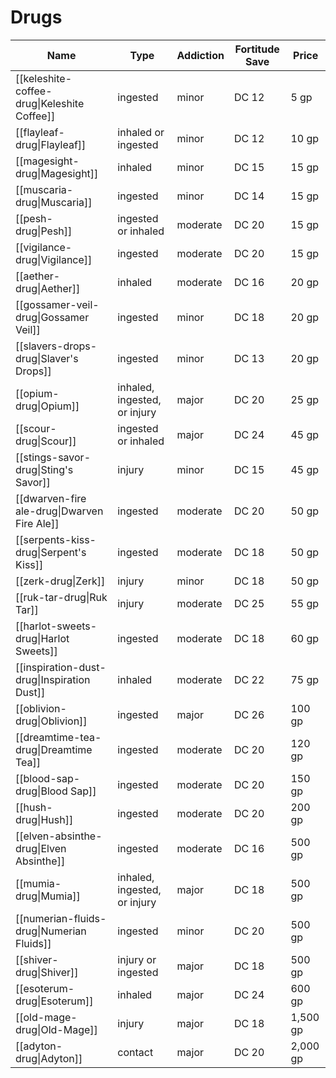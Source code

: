 # Drugs

| Name | Type | Addiction | Fortitude Save | Price |
| --- | --- | --- | --- | --- |
| [[keleshite-coffee-drug\|Keleshite Coffee]] | ingested | minor | DC 12 | 5 gp |
| [[flayleaf-drug\|Flayleaf]] | inhaled or ingested | minor | DC 12 | 10 gp |
| [[magesight-drug\|Magesight]] | inhaled | minor | DC 15 | 15 gp |
| [[muscaria-drug\|Muscaria]] | ingested | minor | DC 14 | 15 gp |
| [[pesh-drug\|Pesh]] | ingested or inhaled | moderate | DC 20 | 15 gp |
| [[vigilance-drug\|Vigilance]] | ingested | moderate | DC 20 | 15 gp |
| [[aether-drug\|Aether]] | inhaled | moderate | DC 16 | 20 gp |
| [[gossamer-veil-drug\|Gossamer Veil]] | ingested | minor | DC 18 | 20 gp |
| [[slavers-drops-drug\|Slaver's Drops]] | ingested | minor | DC 13 | 20 gp |
| [[opium-drug\|Opium]] | inhaled, ingested, or injury | major | DC 20 | 25 gp |
| [[scour-drug\|Scour]] | ingested or inhaled | major | DC 24 | 45 gp |
| [[stings-savor-drug\|Sting's Savor]] | injury | minor | DC 15 | 45 gp |
| [[dwarven-fire ale-drug\|Dwarven Fire Ale]] | ingested | moderate | DC 20 | 50 gp |
| [[serpents-kiss-drug\|Serpent's Kiss]] | ingested | moderate | DC 18 | 50 gp |
| [[zerk-drug\|Zerk]] | injury | minor | DC 18 | 50 gp |
| [[ruk-tar-drug\|Ruk Tar]] | injury | moderate | DC 25 | 55 gp |
| [[harlot-sweets-drug\|Harlot Sweets]] | ingested | moderate | DC 18 | 60 gp |
| [[inspiration-dust-drug\|Inspiration Dust]] | inhaled | moderate | DC 22 | 75 gp |
| [[oblivion-drug\|Oblivion]] | ingested | major | DC 26 | 100 gp |
| [[dreamtime-tea-drug\|Dreamtime Tea]] | ingested | moderate | DC 20 | 120 gp |
| [[blood-sap-drug\|Blood Sap]] | ingested | moderate | DC 20 | 150 gp |
| [[hush-drug\|Hush]] | ingested | moderate | DC 20 | 200 gp |
| [[elven-absinthe-drug\|Elven Absinthe]] | ingested | moderate | DC 16 | 500 gp |
| [[mumia-drug\|Mumia]] | inhaled, ingested, or injury | major | DC 18 | 500 gp |
| [[numerian-fluids-drug\|Numerian Fluids]] | ingested | minor | DC 20 | 500 gp |
| [[shiver-drug\|Shiver]] | injury or ingested | major | DC 18 | 500 gp |
| [[esoterum-drug\|Esoterum]] | inhaled | major | DC 24 | 600 gp |
| [[old-mage-drug\|Old-Mage]] | injury | major | DC 18 | 1,500 gp |
| [[adyton-drug\|Adyton]] | contact | major | DC 20 | 2,000 gp |
